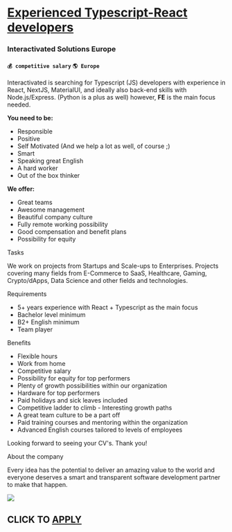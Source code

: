 # [Experienced Typescript-React developers](https://www.remotewlb.com/apply/experienced-typescript-react-developers)  
### Interactivated Solutions Europe  
#### `💰 competitive salary` `🌎 Europe`  

Interactivated is searching for Typescript (JS) developers with experience in React, NextJS, MaterialUI, and ideally also back-end skills with Node.js/Express. (Python is a plus as well) however, **FE** is the main focus needed.

**You need to be:**

  * Responsible
  * Positive
  * Self Motivated (And we help a lot as well, of course ;)
  * Smart
  * Speaking great English
  * A hard worker
  * Out of the box thinker

**We offer:**

  * Great teams
  * Awesome management
  * Beautiful company culture
  * Fully remote working possibility
  * Good compensation and benefit plans
  * Possibility for equity

Tasks

We work on projects from Startups and Scale-ups to Enterprises. Projects covering many fields from E-Commerce to SaaS, Healthcare, Gaming, Crypto/dApps, Data Science and other fields and technologies.

Requirements

  * 5+ years experience with React + Typescript as the main focus
  * Bachelor level minimum
  * B2+ English minimum
  * Team player

Benefits

  * Flexible hours
  * Work from home
  * Competitive salary
  * Possibility for equity for top performers
  * Plenty of growth possibilities within our organization
  * Hardware for top performers
  * Paid holidays and sick leaves included 
  * Competitive ladder to climb - Interesting growth paths
  * A great team culture to be a part off
  * Paid training courses and mentoring within the organization
  * Advanced English courses tailored to levels of employees

Looking forward to seeing your CV's. Thank you!

About the company

Every idea has the potential to deliver an amazing value to the world and everyone deserves a smart and transparent software development partner to make that happen.

![](https://remotive.com/job/track/1903029/blank.gif?source=public_api)  
## CLICK TO [APPLY](https://www.remotewlb.com/apply/experienced-typescript-react-developers)

